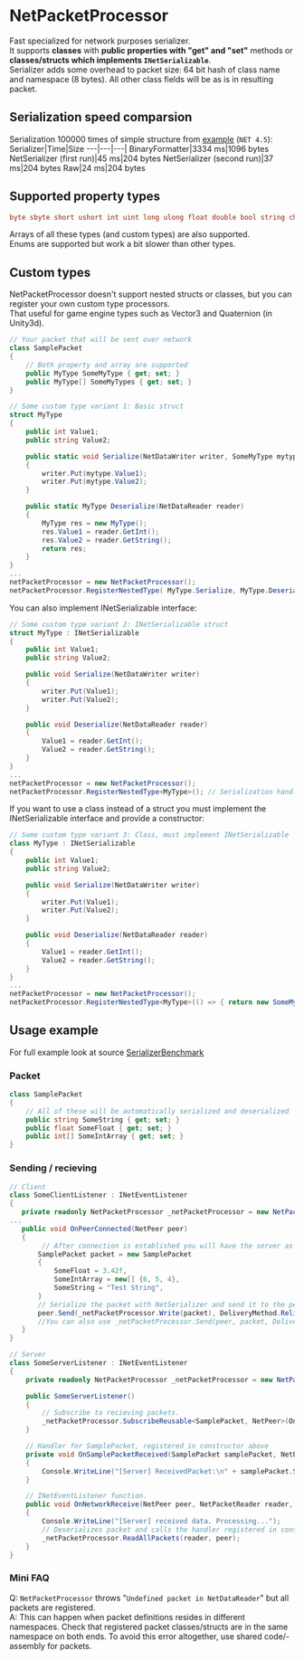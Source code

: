 # NetPacketProcessor

Fast specialized for network purposes serializer.<br>
It supports **classes** with **public properties with "get" and "set"** methods or **classes/structs which
implements `INetSerializable`**.<br>
Serializer adds some overhead to packet size: 64 bit hash of class name and namespace (8 bytes). All other class fields
will be as is in resulting packet.

## Serialization speed comparsion

Serialization 100000 times of simple structure
from [example](https://github.com/RevenantX/LiteNetLib/blob/master/LibSample/SerializerBenchmark.cs) (`NET 4.5`):
Serializer|Time|Size
---|---|---|
BinaryFormatter|3334 ms|1096 bytes
NetSerializer (first run)|45 ms|204 bytes
NetSerializer (second run)|37 ms|204 bytes
Raw|24 ms|204 bytes

## Supported property types

```csharp
byte sbyte short ushort int uint long ulong float double bool string char IPEndPoint
```

Arrays of all these types (and custom types) are also supported. <br>
Enums are supported but work a bit slower than other types.

## Custom types

NetPacketProcessor doesn't support nested structs or classes, but you can register your own custom type processors.<br>
That useful for game engine types such as Vector3 and Quaternion (in Unity3d).

```csharp
// Your packet that will be sent over network
class SamplePacket
{
	// Both property and array are supported
    public MyType SomeMyType { get; set; }
    public MyType[] SomeMyTypes { get; set; } 
}

// Some custom type variant 1: Basic struct
struct MyType
{
    public int Value1;
    public string Value2;

    public static void Serialize(NetDataWriter writer, SomeMyType mytype)
    {
        writer.Put(mytype.Value1);
        writer.Put(mytype.Value2);
    }

    public static MyType Deserialize(NetDataReader reader)
    {
        MyType res = new MyType();
        res.Value1 = reader.GetInt();
        res.Value2 = reader.GetString();
        return res;
    }
}
...
netPacketProcessor = new NetPacketProcessor();
netPacketProcessor.RegisterNestedType( MyType.Serialize, MyType.Deserialize ); // Supply Serialization methods
```

You can also implement INetSerializable interface:

```csharp
// Some custom type variant 2: INetSerializable struct
struct MyType : INetSerializable
{
    public int Value1;
    public string Value2;

    public void Serialize(NetDataWriter writer)
    {
        writer.Put(Value1);
        writer.Put(Value2);
    }

    public void Deserialize(NetDataReader reader)
    {
        Value1 = reader.GetInt();
        Value2 = reader.GetString();
    }
}
...
netPacketProcessor = new NetPacketProcessor();
netPacketProcessor.RegisterNestedType<MyType>(); // Serialization handled automatically thanks to INetSerializable
```

If you want to use a class instead of a struct you must implement the INetSerializable interface and provide a
constructor:

```csharp
// Some custom type variant 3: Class, must implement INetSerializable
class MyType : INetSerializable
{
    public int Value1;
    public string Value2;

    public void Serialize(NetDataWriter writer)
    {
        writer.Put(Value1);
        writer.Put(Value2);
    }

    public void Deserialize(NetDataReader reader)
    {
        Value1 = reader.GetInt();
        Value2 = reader.GetString();
    }
}
...
netPacketProcessor = new NetPacketProcessor();
netPacketProcessor.RegisterNestedType<MyType>(() => { return new SomeMyType(); }); // Must provide constructor
```

## Usage example

For full example look at
source [SerializerBenchmark](https://github.com/RevenantX/LiteNetLib/blob/master/LibSample/SerializerBenchmark.cs)

### Packet

```csharp
class SamplePacket
{
	// All of these will be automatically serialized and deserialized
    public string SomeString { get; set; }
    public float SomeFloat { get; set; }
    public int[] SomeIntArray { get; set; }
}
```

### Sending / recieving

```csharp
// Client
class SomeClientListener : INetEventListener
{
   private readonly NetPacketProcessor _netPacketProcessor = new NetPacketProcessor();
...
   public void OnPeerConnected(NetPeer peer)
   {
		// After connection is established you will have the server as a NetPeer
       SamplePacket packet = new SamplePacket
       {
           SomeFloat = 3.42f,
           SomeIntArray = new[] {6, 5, 4},
           SomeString = "Test String",
       }
       // Serialize the packet with NetSerializer and send it to the peer (server)
       peer.Send(_netPacketProcessor.Write(packet), DeliveryMethod.ReliableOrdered);
       //You can also use _netPacketProcessor.Send(peer, packet, DeliveryMethod.ReliableOrdered);
   }
}

// Server 
class SomeServerListener : INetEventListener
{
    private readonly NetPacketProcessor _netPacketProcessor = new NetPacketProcessor();

    public SomeServerListener()
    {
        // Subscribe to recieving packets.        
        _netPacketProcessor.SubscribeReusable<SamplePacket, NetPeer>(OnSamplePacketReceived);
    }

	// Handler for SamplePacket, registered in constructor above
    private void OnSamplePacketReceived(SamplePacket samplePacket, NetPeer peer)
    {
        Console.WriteLine("[Server] ReceivedPacket:\n" + samplePacket.SomeString);
    }

	// INetEventListener function.
    public void OnNetworkReceive(NetPeer peer, NetPacketReader reader, DeliveryMethod deliveryMethod)
    {
        Console.WriteLine("[Server] received data. Processing...");
        // Deserializes packet and calls the handler registered in constructor
        _netPacketProcessor.ReadAllPackets(reader, peer);
    }
}
```

### Mini FAQ

Q: `NetPacketProcessor` throws "`Undefined packet in NetDataReader`" but all packets are registered. <br>
A: This can happen when packet definitions resides in different namespaces. Check that registered packet classes/structs
are in the same namespace on both ends.
To avoid this error altogether, use shared code/-assembly for packets.

